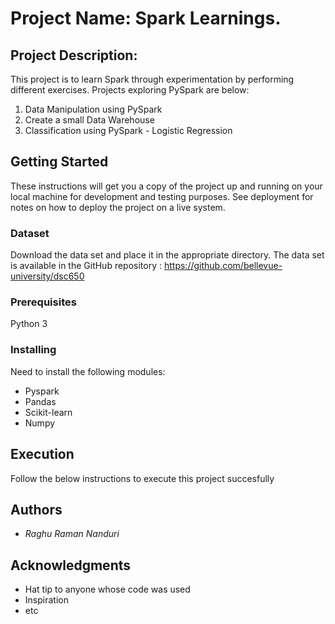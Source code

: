 # Project Name: Spark Learnings.

## Project Description: 

This project is to learn Spark through experimentation by performing different exercises. Projects exploring PySpark are below:

1) Data Manipulation using PySpark
2) Create a small Data Warehouse
3) Classification using PySpark - Logistic Regression

## Getting Started

These instructions will get you a copy of the project up and running on your local machine for development and testing purposes. See deployment for notes on how to deploy the project on a live system.


### Dataset

Download the data set and place it in the appropriate directory. The data set is available in the GitHub repository : https://github.com/bellevue-university/dsc650



### Prerequisites

Python 3



### Installing

Need to install the following modules:

* Pyspark
* Pandas
* Scikit-learn
* Numpy


## Execution

Follow the below instructions to execute this project succesfully


## Authors

- *Raghu Raman Nanduri* 


## Acknowledgments

* Hat tip to anyone whose code was used
* Inspiration
* etc


